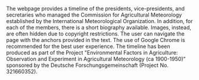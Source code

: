The webpage provides a timeline of the presidents, vice-presidents, and secretaries who managed the Commission for Agricultural Meteorology established by the International Meteorological Organization. In addition, for each of the members, there is a short biography available. Images, instead, are often hidden due to copyright restrictions. The user can navigate the page with the anchors provided in the text. The use of Google Chrome is recommended for the best user experience. The timeline has been produced as part of the Project "Environmental Factors in Agriculture: Observation and Experiment in Agricultural Meteorology (ca 1900-1950)" sponsored by the Deutsche Forschungsgemeinschaft (Project No. 321660352).
